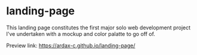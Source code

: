 # landing-page

This landing page constitutes the first major solo web development project I've undertaken with a mockup and color palatte to go off of.

Preview link: https://ardax-c.github.io/landing-page/
